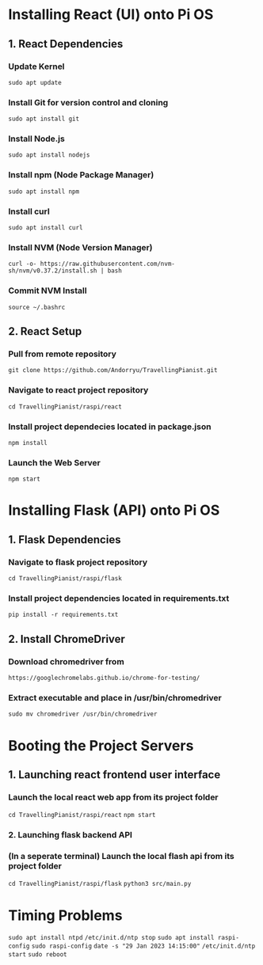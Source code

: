 # Installing React (UI) onto Pi OS

## 1. React Dependencies

### Update Kernel
`sudo apt update`

### Install Git for version control and cloning
`sudo apt install git`

### Install Node.js
`sudo apt install nodejs`

### Install npm (Node Package Manager)
`sudo apt install npm`

### Install curl
`sudo apt install curl`

### Install NVM (Node Version Manager)
`curl -o- https://raw.githubusercontent.com/nvm-sh/nvm/v0.37.2/install.sh | bash`

### Commit NVM Install
`source ~/.bashrc`


## 2. React Setup

### Pull from remote repository
`git clone https://github.com/Andorryu/TravellingPianist.git`

### Navigate to react project repository
`cd TravellingPianist/raspi/react`

### Install project dependecies located in package.json
`npm install`

### Launch the Web Server
`npm start`


# Installing Flask (API) onto Pi OS

## 1. Flask Dependencies

### Navigate to flask project repository
`cd TravellingPianist/raspi/flask`

### Install project dependencies located in requirements.txt
`pip install -r requirements.txt`


## 2. Install ChromeDriver

### Download chromedriver from 
`https://googlechromelabs.github.io/chrome-for-testing/`

### Extract executable and place in /usr/bin/chromedriver
`sudo mv chromedriver /usr/bin/chromedriver`


# Booting the Project Servers

## 1. Launching react frontend user interface

### Launch the local react web app from its project folder
`cd TravellingPianist/raspi/react`
`npm start`


### 2. Launching flask backend API

### (In a seperate terminal) Launch the local flash api from its project folder
`cd TravellingPianist/raspi/flask`
`python3 src/main.py`


# Timing Problems
`sudo apt install ntpd`
`/etc/init.d/ntp stop`
`sudo apt install raspi-config`
`sudo raspi-config`
`date -s "29 Jan 2023 14:15:00"`
`/etc/init.d/ntp start`
`sudo reboot`









